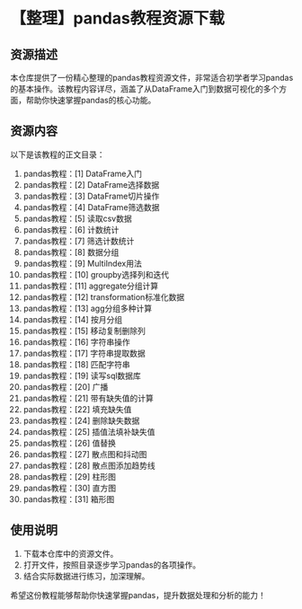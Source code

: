 # 【整理】pandas教程资源下载

## 资源描述

本仓库提供了一份精心整理的pandas教程资源文件，非常适合初学者学习pandas的基本操作。该教程内容详尽，涵盖了从DataFrame入门到数据可视化的多个方面，帮助你快速掌握pandas的核心功能。

## 资源内容

以下是该教程的正文目录：

1. pandas教程：[1] DataFrame入门
2. pandas教程：[2] DataFrame选择数据
3. pandas教程：[3] DataFrame切片操作
4. pandas教程：[4] DataFrame筛选数据
5. pandas教程：[5] 读取csv数据
6. pandas教程：[6] 计数统计
7. pandas教程：[7] 筛选计数统计
8. pandas教程：[8] 数据分组
9. pandas教程：[9] MultiIndex用法
10. pandas教程：[10] groupby选择列和迭代
11. pandas教程：[11] aggregate分组计算
12. pandas教程：[12] transformation标准化数据
13. pandas教程：[13] agg分组多种计算
14. pandas教程：[14] 按月分组
15. pandas教程：[15] 移动复制删除列
16. pandas教程：[16] 字符串操作
17. pandas教程：[17] 字符串提取数据
18. pandas教程：[18] 匹配字符串
19. pandas教程：[19] 读写sql数据库
20. pandas教程：[20] 广播
21. pandas教程：[21] 带有缺失值的计算
22. pandas教程：[22] 填充缺失值
23. pandas教程：[24] 删除缺失数据
24. pandas教程：[25] 插值法填补缺失值
25. pandas教程：[26] 值替换
26. pandas教程：[27] 散点图和抖动图
27. pandas教程：[28] 散点图添加趋势线
28. pandas教程：[29] 柱形图
29. pandas教程：[30] 直方图
30. pandas教程：[31] 箱形图

## 使用说明

1. 下载本仓库中的资源文件。
2. 打开文件，按照目录逐步学习pandas的各项操作。
3. 结合实际数据进行练习，加深理解。

希望这份教程能够帮助你快速掌握pandas，提升数据处理和分析的能力！
